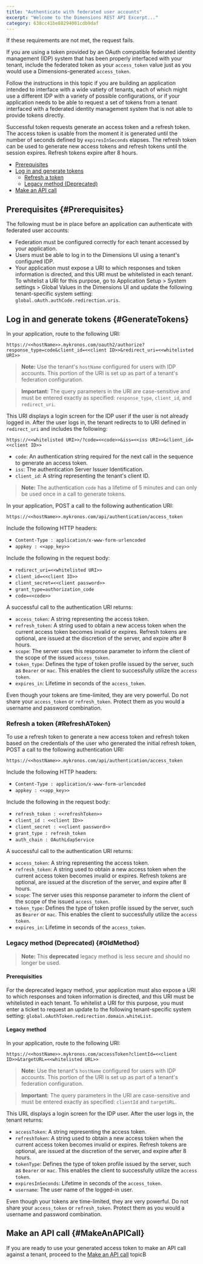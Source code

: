 ```yaml
---
title: "Authenticate with federated user accounts"
excerpt: "Welcome to the Dimensions REST API Excerpt..."
category: 638cc41be88294001cdb9daf
---
```



If these requirements are not met, the request fails.

If you are using a token provided by an OAuth compatible federated identity management (IDP) system that has been properly interfaced with your tenant, include the federated token as your `access_token` value just as you would use a Dimensions-generated `access_token`.

Follow the instructions in this topic if you are building an application intended to interface with a wide vatiety of tenants, each of which might use a different IDP with a variety of possible configurations, or if your application needs to be able to request a set of tokens from a tenant interfaced with a federated identity management system that is not able to provide tokens directly.

Successful token requests generate an access token and a refresh token. The access token is usable from the moment it is generated until the number of seconds defined by `expiresInSeconds` elapses. The refresh token can be used to generate new access tokens and refresh tokens until the session expires. Refresh tokens expire after 8 hours.

* [Prerequisites](#Prerequisites)
* [Log in and generate tokens](#GenerateTokens)
    * [Refresh a token](#RefreshAToken)
    * [Legacy method (Deprecated)](#OldMethod)
* [Make an API call](#MakeAnAPICall)

## Prerequisites {#Prerequisites}

The following must be in place before an application can authenticate with federated user accounts:

* Federation must be configured correctly for each tenant accessed by your application. 
* Users must be able to log in to the Dimensions UI using a tenant's configured IDP. 
* Your application must expose a URI to which responses and token information is directed, and this URI must be whitelisted in each tenant. To whitelist a URI for this purpose, go to Application Setup > System settings > Global Values in the Dimensions UI and update the following tenant-specific system setting: `global.oAuth.authCode.redirection.uris`.

## Log in and generate tokens {#GenerateTokens}

In your application, route to the following URI:

`https://<<hostName>>.mykronos.com/oauth2/authorize?response_type=code&client_id=<<client ID>>&redirect_uri=<<whitelisted URI>>`

> **Note:** Use the tenant's `hostName` configured for users with IDP accounts. This portion of the URI is set up as part of a tenant's federation configuration.

> **Important:** The query parameters in the URI are case-sensitive and must be entered exactly as specified: `response_type`, `client_id`, and `redirect_uri`. 

This URI displays a login screen for the IDP user if the user is not already logged in. After the user logs in, the tenant redirects to to URI defined in `redirect_uri` and includes the following:

`https://<<whitelisted URI>>/?code=<<code>>&iss=<<iss URI>>&client_id=<<client ID>>`

* `code`: An authentication string required for the next call in the sequence to generate an access token.
* `iss`: The authentication Server Issuer Identification.
* `client_id`: A string representing the tenant's client ID.

> **Note:** The authentication `code` has a lifetime of 5 minutes and can only be used once in a call to generate tokens. 

In your application, POST a call to the following authentication URI:

`https://<<hostName>>.mykronos.com/api/authentication/access_token`

Include the following HTTP headers:

* `Content-Type : application/x-www-form-urlencoded`
* `appkey : <<app_key>>`

Include the following in the request body:

* `redirect_uri=<<whitelisted URI>>`
* `client_id=<<client ID>>`
* `client_secret=<<client password>>`
* `grant_type=authorization_code`
* `code=<<code>>`

A successful call to the authentication URI returns:

* `access_token`: A string representing the access token.
* `refresh_token`: A string used to obtain a new access token when the current access token becomes invalid or expires. Refresh tokens are optional, are issued at the discretion of the server, and expire after 8 hours.
* `scope`: The server uses this response parameter to inform the client of the scope of the issued `access_token`. 
* `token_type`: Defines the type of token profile issued by the server, such as `Bearer` or `mac`. This enables the client to successfully utilize the `access token`.
* `expires_in`: Lifetime in seconds of the `access_token`.

Even though your tokens are time-limited, they are very powerful. Do not share your `access_token` or `refresh_token`. Protect them as you would a username and password combination. 

### Refresh a token {#RefreshAToken}

To use a refresh token to generate a new access token and refresh token based on the credentials of the user who generated the initial refresh token, POST a call to the following authentication URI:

`https://<<hostName>>.mykronos.com/api/authentication/access_token`

Include the following HTTP headers:

* `Content-Type : application/x-www-form-urlencoded`
* `appkey : <<app_key>>`

Include the following in the request body:

* `refresh_token : <<refreshToken>>`
* `client_id : <<client ID>>`
* `client_secret : <<client password>>`
* `grant_type : refresh_token`
* `auth_chain : OAuthLdapService`

A successful call to the authentication URI returns:

* `access_token`: A string representing the access token.
* `refresh_token`: A string used to obtain a new access token when the current access token becomes invalid or expires. Refresh tokens are optional, are issued at the discretion of the server, and expire after 8 hours.
* `scope`: The server uses this response parameter to inform the client of the scope of the issued `access_token`. 
* `token_type`: Defines the type of token profile issued by the server, such as `Bearer` or `mac`. This enables the client to successfully utilize the `access token`.
* `expires_in`: Lifetime in seconds of the `access_token`.

### Legacy method (Deprecated) {#OldMethod}

> **Note:** This **deprecated** legacy method is less secure and should no longer be used.

#### Prerequisities

For the deprecated legacy method, your application must also expose a URI to which responses and token information is directed, and this URI must be whitelisted in each tenant. To whitelist a URI for this purpose, you must enter a ticket to request an update to the following tenant-specific system setting: `global.oAuthToken.redirection.domain.whiteList`.

#### Legacy method

In your application, route to the following URI:

`https://<<hostName>>.mykronos.com/accessToken?clientId=<<client ID>>&targetURL=<<whitelisted URL>>`

> **Note:** Use the tenant's `hostName` configured for users with IDP accounts. This portion of the URI is set up as part of a tenant's federation configuration.

> **Important:** The query parameters in the URI are case-sensitive and must be entered exactly as specified: `clientId` and `targetURL`. 

This URL displays a login screen for the IDP user. After the user logs in, the tenant returns:

* `accessToken`: A string representing the access token.
* `refreshToken`: A string used to obtain a new access token when the current access token becomes invalid or expires. Refresh tokens are optional, are issued at the discretion of the server, and expire after 8 hours.
* `tokenType`: Defines the type of token profile issued by the server, such as `Bearer` or `mac`. This enables the client to successfully utilize the `access token`.
* `expiresInSeconds`: Lifetime in seconds of the `access_token`.
* `username`: The user name of the logged-in user.

Even though your tokens are time-limited, they are very powerful. Do not share your `access_token` or `refresh_token`. Protect them as you would a username and password combination. 

## Make an API call {#MakeAnAPICall}

If you are ready to use your generated access token to make an API call against a tenant, proceed to the [Make an API call](C:3ca261ba-fc8b-4354-a2b1-6892e006c046) topicB